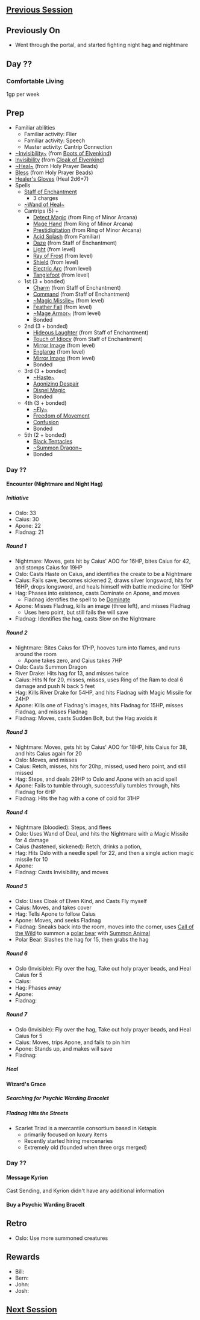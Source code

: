 ## [Previous Session](./2021-07-05.md)

## Previously On

- Went through the portal, and started fighting night hag and nightmare

## Day ??

### Comfortable Living

1gp per week

## Prep

- Familiar abilities
  - Familiar activity: Flier
  - Familiar activity: Speech
  - Master activity: Cantrip Connection
- [~Invisibility~](https://pf2.d20pfsrd.com/spell/see-invisibility/) (from [Boots of Elvenkind](https://2e.aonprd.com/Equipment.aspx?ID=413))
- [Invisibility](https://pf2.d20pfsrd.com/spell/see-invisibility/) (from [Cloak of Elvenkind](https://2e.aonprd.com/Equipment.aspx?ID=424))
- [~Heal~](https://2e.aonprd.com/Equipment.aspx?ID=256) (from Holy Prayer Beads)
- [Bless](https://2e.aonprd.com/Spells.aspx?ID=25) (from Holy Prayer Beads)
- [Healer's Gloves](https://2e.aonprd.com/Equipment.aspx?ID=444) (Heal 2d6+7)
- Spells
  - [Staff of Enchantment](https://pf2.easytool.es/index.php?id=2788)
    - 3 charges
  - [~Wand of Heal~](https://pf2.easytool.es/index.php?id=2803)
  - Cantrips (5) + 
    - [Detect Magic](https://pf2.d20pfsrd.com/spell/detect-magic/) (from Ring of Minor Arcana)
    - [Mage Hand](https://pf2.d20pfsrd.com/spell/mage-hand/) (from Ring of Minor Arcana)
    - [Prestidigitation](https://pf2.d20pfsrd.com/spell/prestidigitation/) (from Ring of Minor Arcana)
    - [Acid Splash](https://pf2.d20pfsrd.com/spell/acid-splash/) (from Familiar)
    - [Daze](https://pf2.d20pfsrd.com/spell/daze/) (from Staff of Enchantment)
    - [Light](https://pf2.d20pfsrd.com/spell/light/) (from level)
    - [Ray of Frost](https://pf2.d20pfsrd.com/spell/ray-of-frost/) (from level)
    - [Shield](https://pf2.d20pfsrd.com/spell/shield/) (from level)
    - [Electric Arc](https://pf2.d20pfsrd.com/spell/electric-arc/) (from level)
    - [Tanglefoot](https://pf2.d20pfsrd.com/spell/tanglefoot/) (from level)
  - 1st (3 + bonded)
    - [Charm](https://pf2.d20pfsrd.com/spell/charm/) (from Staff of Enchantment)
    - [Command](https://pf2.d20pfsrd.com/spell/command/) (from Staff of Enchantment)
    - [~Magic Missile~](https://pf2.d20pfsrd.com/spell/magic-missile/) (from level)
    - [Feather Fall](https://pf2.d20pfsrd.com/spell/feather-fall/) (from level)
    - [~Mage Armor~](https://pf2.d20pfsrd.com/spell/mage-armor/) (from level)
    - Bonded
  - 2nd (3 + bonded)
    - [Hideous Laughter](https://pf2.d20pfsrd.com/spell/hideous-laughter/) (from Staff of Enchantment)
    - [Touch of Idiocy](https://pf2.d20pfsrd.com/spell/touch-of-idiocy/) (from Staff of Enchantment)
    - [Mirror Image](https://pf2.d20pfsrd.com/spell/mirror-image/) (from level)
    - [Englarge](https://pf2.d20pfsrd.com/spell/enlarge/) (from level)
    - [Mirror Image](https://pf2.d20pfsrd.com/spell/mirror-image/) (from level)
    - Bonded
  - 3rd (3 + bonded)
    - [~Haste~](https://pf2.d20pfsrd.com/spell/haste)
    - [Agonizing Despair](https://pf2.d20pfsrd.com/spell/agonizing-despair) 
    - [Dispel Magic](https://pf2.d20pfsrd.com/spell/dispel-magic/)
    - Bonded
  - 4th (3 + bonded)
    - [~Fly~](https://pf2.d20pfsrd.com/spell/fly/)
    - [Freedom of Movement](https://pf2.d20pfsrd.com/spell/freedom-of-movement/)
    - [Confusion](https://pf2.d20pfsrd.com/spell/confusion/)
    - Bonded
  - 5th (2 + bonded)
    - [Black Tentacles](https://pf2.d20pfsrd.com/spell/black-tentacles/)
    - [~Summon Dragon~](https://pf2.d20pfsrd.com/spell/summon-dragon/)
    - Bonded

### Day ??

#### Encounter (Nightmare and Night Hag)

##### Initiative

- Oslo: 33
- Caius: 30
- Apone: 22
- Fladnag: 21

##### Round 1

- Nightmare: Moves, gets hit by Caius' AOO for 16HP, bites Caius for 42, and stomps Caius for 19HP
- Oslo: Casts Haste on Caius, and identifies the create to be a Nightmare
- Caius: Fails save, becomes sickened 2, draws silver longsword, hits for 16HP, drops longsword, and heals himself with battle medicine for 15HP
- Hag: Phases into existence, casts Dominate on Apone, and moves
   - Fladnag identifies the spell to be [Dominate](https://pf2.d20pfsrd.com/spell/dominate/)
- Apone: Misses Fladnag, kills an image (three left), and misses Fladnag
   - Uses hero point, but still fails the will save
- Fladnag: Identifies the hag, casts Slow on the Nightmare

##### Round 2

- Nightmare: Bites Caius for 17HP, hooves turn into flames, and runs around the room
   - Apone takes zero, and Caius takes 7HP
- Oslo: Casts Summon Dragon
- River Drake: Hits hag for 13, and misses twice
- Caius: Hits N for 20, misses, misses, uses Ring of the Ram to deal 6 damage and push N back 5 feet
- Hag: Kills River Drake for 54HP, and hits Fladnag with Magic Missile for 24HP
- Apone: Kills one of Fladnag's images, hits Fladnag for 15HP, misses Fladnag, and misses Fladnag
- Fladnag: Moves, casts Sudden Bolt, but the Hag avoids it

##### Round 3

- Nightmare: Moves, gets hit by Caius' AOO for 18HP, hits Caius for 38, and hits Caius again for 20
- Oslo: Moves, and misses
- Caius: Retch, misses, hits for 20hp, missed, used hero point, and still missed
- Hag: Steps, and deals 29HP to Oslo and Apone with an acid spell
- Apone: Fails to tumble through, successfully tumbles through, hits Fladnag for 6HP
- Fladnag: Hits the hag with a cone of cold for 31HP

##### Round 4

- Nightmare (bloodied): Steps, and flees
- Oslo: Uses Wand of Deal, and hits the Nightmare with a Magic Missile for 4 damage
- Caius (hastened, sickened): Retch, drinks a potion, 
- Hag: Hits Oslo with a needle spell for 22, and then a single action magic missile for 10
- Apone: 
- Fladnag: Casts Invisibility, and moves

##### Round 5

- Oslo: Uses Cloak of Elven Kind, and Casts Fly myself
- Caius: Moves, and takes cover
- Hag: Tells Apone to follow Caius
- Apone: Moves, and seeks Fladnag
- Fladnag: Sneaks back into the room, moves into the corner, uses [Call of the Wild](https://2e.aonprd.com/Feats.aspx?ID=317) to summon a [polar bear](https://pf2.d20pfsrd.com/monster/bear-polar/) with [Summon Animal](https://pf2.d20pfsrd.com/spell/summon-animal/)
- Polar Bear: Slashes the hag for 15, then grabs the hag 

##### Round 6

- Oslo (Invisible): Fly over the hag, Take out holy prayer beads, and Heal Caius for 5
- Caius: 
- Hag: Phases away
- Apone: 
- Fladnag: 

##### Round 7

- Oslo (Invisible): Fly over the hag, Take out holy prayer beads, and Heal Caius for 5
- Caius: Moves, trips Apone, and fails to pin him
- Apone: Stands up, and makes will save
- Fladnag: 

##### Heal

#### Wizard's Grace

##### Searching for Psychic Warding Bracelet

##### Fladnag Hits the Streets

- Scarlet Triad is a mercantile consortium based in Ketapis
   - primarily focused on luxury items
   - Recently started hiring mercenaries
   - Extremely old (founded when three orgs merged)

### Day ??

#### Message Kyrion

Cast Sending, and Kyrion didn't have any additional information

#### Buy a Psychic Warding Bracelt
  
## Retro

- Oslo: Use more summoned creatures

## Rewards

- Bill: 
- Bern: 
- John: 
- Josh: 

## [Next Session](./2021-07-21.md)
